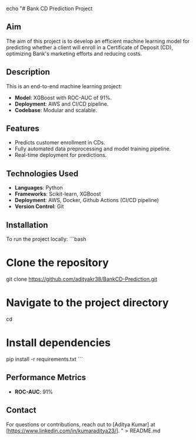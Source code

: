 echo "# Bank CD Prediction Project

## Aim
The aim of this project is to develop an efficient machine learning model for predicting whether a client will enroll in a Certificate of Deposit (CD), optimizing Bank's marketing efforts and reducing costs.

## Description
This is an end-to-end machine learning project:
- **Model**: XGBoost with ROC-AUC of 91%.
- **Deployment**: AWS and CI/CD pipeline.
- **Codebase**: Modular and scalable.

## Features
- Predicts customer enrollment in CDs.
- Fully automated data preprocessing and model training pipeline.
- Real-time deployment for predictions.

## Technologies Used
- **Languages**: Python
- **Frameworks**: Scikit-learn, XGBoost
- **Deployment**: AWS, Docker, Github Actions (CI/CD pipeline)
- **Version Control**: Git

## Installation
To run the project locally:
\`\`\`bash
# Clone the repository
git clone <https://github.com/adityakr38/BankCD-Prediction.git>

# Navigate to the project directory
cd <BankCD-Prediction>

# Install dependencies
pip install -r requirements.txt
\`\`\`

## Performance Metrics
- **ROC-AUC**: 91%

## Contact
For questions or contributions, reach out to [Aditya Kumar] at [https://www.linkedin.com/in/kumaraditya23/].
" > README.md
